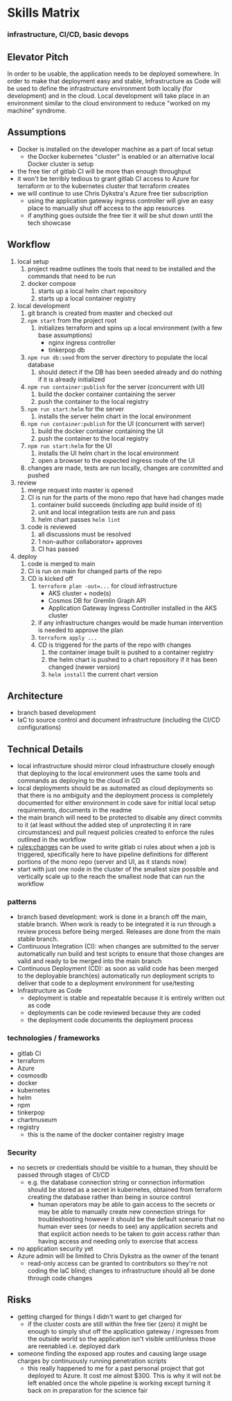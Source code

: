 # Skills Matrix

### infrastructure, CI/CD, basic devops

## Elevator Pitch

In order to be usable, the application needs to be deployed somewhere. In order to make that deployment easy and stable, Infrastructure as Code will be used to define the infrastructure environment both locally (for development) and in the cloud. Local development will take place in an environment similar to the cloud environment to reduce "worked on my machine" syndrome.

## Assumptions

- Docker is installed on the developer machine as a part of local setup
  - the Docker kubernetes "cluster" is enabled or an alternative local Docker cluster is setup
- the free tier of gitlab CI will be more than enough throughput
- it won't be terribly tedious to grant gitlab CI access to Azure for terraform or to the kubernetes cluster that terraform creates
- we will continue to use Chris Dykstra's Azure free tier subscription
  - using the application gateway ingress controller will give an easy place to manually shut off access to the app resources
  - if anything goes outside the free tier it will be shut down until the tech showcase

## Workflow

1. local setup
   1. project readme outlines the tools that need to be installed and the commands that need to be run
   1. docker compose
      1. starts up a local helm chart repository
      1. starts up a local container registry
1. local development
   1. git branch is created from master and checked out
   1. `npm start` from the project root
      1. initializes terraform and spins up a local environment (with a few base assumptions)
         - nginx ingress controller
         - tinkerpop db
   1. `npm run db:seed` from the server directory to populate the local database
      1. should detect if the DB has been seeded already and do nothing if it is already initialized
   1. `npm run container:publish` for the server (concurrent with UI)
      1. build the docker container containing the server
      1. push the container to the local registry
   1. `npm run start:helm` for the server
      1. installs the server helm chart in the local environment
   1. `npm run container:publish` for the UI (concurrent with server)
      1. build the docker container containing the UI
      1. push the container to the local registry
   1. `npm run start:helm` for the UI
      1. installs the UI helm chart in the local environment
      1. open a browser to the expected ingress route of the UI
   1. changes are made, tests are run locally, changes are committed and pushed
1. review
   1. merge request into master is opened
   1. CI is run for the parts of the mono repo that have had changes made
      1. container build succeeds (including app build inside of it)
      1. unit and local integratiion tests are run and pass
      1. helm chart passes `helm lint`
   1. code is reviewed
      1. all discussions must be resolved
      1. 1 non-author collaborator+ approves
      1. CI has passed
1. deploy
   1. code is merged to main
   1. CI is run on main for changed parts of the repo
   1. CD is kicked off
      1. `terraform plan -out=...` for cloud infrastructure
         - AKS cluster + node(s)
         - Cosmos DB for Gremlin Graph API
         - Application Gateway Ingress Controller installed in the AKS cluster
      1. if any infrastructure changes would be made human intervention is needed to approve the plan
      1. `terraform apply ...`
      1. CD is triggered for the parts of the repo with changes
         1. the container image built is pushed to a container registry
         1. the helm chart is pushed to a chart repository if it has been changed (newer version)
         1. `helm install` the current chart version

## Architecture

- branch based development
- IaC to source control and document infrastructure (including the CI/CD configurations)

## Technical Details

- local infrastructure should mirror cloud infrastructure closely enough that deploying to the local environment uses the same tools and commands as deploying to the cloud in CD
- local deployments should be as automated as cloud deployments so that there is no ambiguity and the deployment process is completely documented for either environment in code save for initial local setup requirements, documents in the readme
- the main branch will need to be protected to disable any direct commits to it (at least without the added step of unprotecting it in rare circumstances) and pull request policies created to enforce the rules outlined in the workflow
- [rules:changes](https://docs.gitlab.com/ee/ci/yaml/#ruleschanges) can be used to write gitlab ci rules about when a job is triggered, specifically here to have pipeline definitions for different portions of the mono repo (server and UI, as it stands now)
- start with just one node in the cluster of the smallest size possible and vertically scale up to the reach the smallest node that can run the workflow

### patterns

- branch based development: work is done in a branch off the main, stable branch. When work is ready to be integrated it is run through a review process before being merged. Releases are done from the main stable branch.
- Continuous Integration (CI): when changes are submitted to the server automatically run build and test scripts to ensure that those changes are valid and ready to be merged into the main branch
- Continuous Deployment (CD): as soon as valid code has been merged to the deployable branch(es) automatically run deployment scripts to deliver that code to a deployment environment for use/testing
- Infrastructure as Code
  - deployment is stable and repeatable because it is entirely written out as code
  - deployments can be code reviewed because they are coded
  - the deployment code documents the deployment process

### technologies / frameworks

- gitlab CI
- terraform
- Azure
- cosmosdb
- docker
- kubernetes
- helm
- npm
- tinkerpop
- chartmuseum
- registry
  - this is the name of the docker container registry image

### Security

- no secrets or credentials should be visible to a human, they should be passed through stages of CI/CD
  - e.g. the database connection string or connection information should be stored as a secret in kubernetes, obtained from terraform creating the database rather than being in source control
    - human operators may be able to gain access to the secrets or may be able to manually create new connection strings for troubleshooting however it should be the default scenario that no human ever sees (or needs to see) any application secrets and that explicit action needs to be taken to _gain_ access rather than having access and needing only to exercise that access
- no application security yet
- Azure admin will be limited to Chris Dykstra as the owner of the tenant
  - read-only access can be granted to contributors so they're not coding the IaC blind; changes to infrastructure should all be done through code changes

## Risks

- getting charged for things I didn't want to get charged for
  - if the cluster costs are still within the free tier (zero) it might be enough to simply shut off the application gateway / ingresses from the outside world so the application isn't visible until/unless those are reenabled i.e. deployed dark
- someone finding the exposed app routes and causing large usage charges by continuously running penetration scripts
  - this really happened to me for a past personal project that got deployed to Azure. It cost me almost $300. This is why it will not be left enabled once the whole pipeline is working except turning it back on in preparation for the science fair
